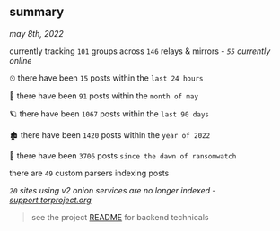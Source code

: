 
## summary
_may 8th, 2022_

currently tracking `101` groups across `146` relays & mirrors - _`55` currently online_

⏲ there have been `15` posts within the `last 24 hours`

🦈 there have been `91` posts within the `month of may`

🪐 there have been `1067` posts within the `last 90 days`

🏚 there have been `1420` posts within the `year of 2022`

🦕 there have been `3706` posts `since the dawn of ransomwatch`

there are `49` custom parsers indexing posts

_`20` sites using v2 onion services are no longer indexed - [support.torproject.org](https://support.torproject.org/onionservices/v2-deprecation/)_

> see the project [README](https://github.com/thetanz/ransomwatch#ransomwatch--) for backend technicals
